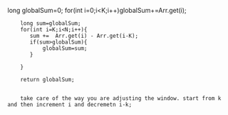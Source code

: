 
  long globalSum=0;
        for(int i=0;i<K;i++)globalSum+=Arr.get(i);
        
        
       
        long sum=globalSum;
        for(int i=K;i<N;i++){
           sum +=  Arr.get(i) - Arr.get(i-K);
           if(sum>globalSum){
               globalSum=sum;
           }
            
        }
        
        return globalSum;


        take care of the way you are adjusting the window. start from k and then increment i and decremetn i-k;
